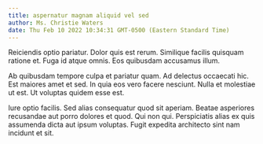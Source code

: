```yaml
---
title: aspernatur magnam aliquid vel sed
author: Ms. Christie Waters
date: Thu Feb 10 2022 10:34:31 GMT-0500 (Eastern Standard Time)
---
```

Reiciendis optio pariatur. Dolor quis est rerum. Similique facilis quisquam ratione et. Fuga id atque omnis. Eos quibusdam accusamus illum.

 Ab quibusdam tempore culpa et pariatur quam. Ad delectus occaecati hic. Est maiores amet et sed. In quia eos vero facere nesciunt. Nulla et molestiae ut est. Ut voluptas quidem esse est.

 Iure optio facilis. Sed alias consequatur quod sit aperiam. Beatae asperiores recusandae aut porro dolores et quod. Qui non qui. Perspiciatis alias ex quis assumenda dicta aut ipsum voluptas. Fugit expedita architecto sint nam incidunt et sit.